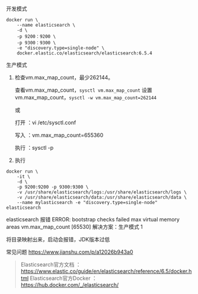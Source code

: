 


开发模式

```shell
docker run \
	--name elasticsearch \
	-d \
	-p 9200：9200 \
	-p 9300：9300 \
	-e "discovery.type=single-node" \
	docker.elastic.co/elasticsearch/elasticsearch:6.5.4
```

生产模式

1. 检查vm.max_map_count，最少262144。

	查看vm.max_map_count，`sysctl vm.max_map_count`
	设置vm.max_map_count，`sysctl -w vm.max_map_count=262144`
	
	或
	
	打开 ：vi /etc/sysctl.conf
	
	写入 ：vm.max_map_count=655360
	
	执行 ：sysctl -p

2. 执行

```
docker run \
	-it \
	-d \
	-p 9200:9200 -p 9300:9300 \
	-v /usr/share/elasticsearch/logs:/usr/share/elasticsearch/logs \
	-v /usr/share/elasticsearch/data:/usr/share/elasticsearch/data \
	--name mylasticsearch -e "discovery.type=single-node" elasticsearch
```

elasticsearch 报错 ERROR: bootstrap checks failed max virtual memory areas vm.max_map_count [65530] 
解决方案：生产模式 1


将目录映射出来，启动会报错，JDK版本过低


常见问题 https://www.jianshu.com/p/a12026b943a0

> Elasticsearch官方文档 ：https://www.elastic.co/guide/en/elasticsearch/reference/6.5/docker.html
> Elasticsearch官方Docker ：https://hub.docker.com/_/elasticsearch/